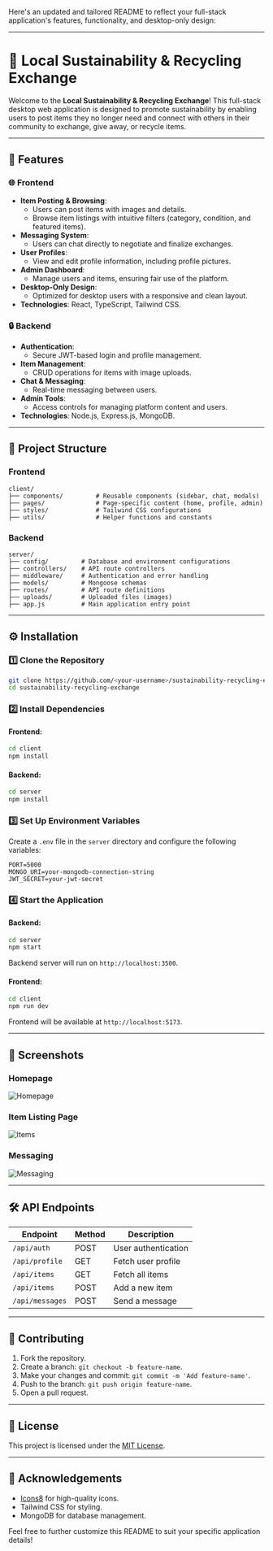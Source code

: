 Here's an updated and tailored README to reflect your full-stack application's features, functionality, and desktop-only design:  

---

# 🌿 Local Sustainability & Recycling Exchange  

Welcome to the **Local Sustainability & Recycling Exchange**! This full-stack desktop web application is designed to promote sustainability by enabling users to post items they no longer need and connect with others in their community to exchange, give away, or recycle items.  

---  

## 🚀 Features  

### 🌐 **Frontend**  
- **Item Posting & Browsing**:  
  - Users can post items with images and details.  
  - Browse item listings with intuitive filters (category, condition, and featured items).  
- **Messaging System**:  
  - Users can chat directly to negotiate and finalize exchanges.  
- **User Profiles**:  
  - View and edit profile information, including profile pictures.  
- **Admin Dashboard**:  
  - Manage users and items, ensuring fair use of the platform.  
- **Desktop-Only Design**:  
  - Optimized for desktop users with a responsive and clean layout.  
- **Technologies**: React, TypeScript, Tailwind CSS.  

### 🔒 **Backend**  
- **Authentication**:  
  - Secure JWT-based login and profile management.  
- **Item Management**:  
  - CRUD operations for items with image uploads.  
- **Chat & Messaging**:  
  - Real-time messaging between users.  
- **Admin Tools**:  
  - Access controls for managing platform content and users.  
- **Technologies**: Node.js, Express.js, MongoDB.  

---  

## 📂 Project Structure  

### **Frontend**  
```
client/  
├── components/         # Reusable components (sidebar, chat, modals)  
├── pages/              # Page-specific content (home, profile, admin)  
├── styles/             # Tailwind CSS configurations  
├── utils/              # Helper functions and constants  
```  

### **Backend**  
```
server/  
├── config/         # Database and environment configurations  
├── controllers/    # API route controllers  
├── middleware/     # Authentication and error handling  
├── models/         # Mongoose schemas  
├── routes/         # API route definitions  
├── uploads/        # Uploaded files (images)  
├── app.js          # Main application entry point  
```  

---  

## ⚙️ Installation  

### 1️⃣ Clone the Repository  
```bash  
git clone https://github.com/<your-username>/sustainability-recycling-exchange.git  
cd sustainability-recycling-exchange  
```  

### 2️⃣ Install Dependencies  
#### Frontend:  
```bash  
cd client  
npm install  
```  

#### Backend:  
```bash  
cd server  
npm install  
```  

### 3️⃣ Set Up Environment Variables  
Create a `.env` file in the `server` directory and configure the following variables:  
```env  
PORT=5000  
MONGO_URI=your-mongodb-connection-string  
JWT_SECRET=your-jwt-secret  
```  

### 4️⃣ Start the Application  
#### Backend:  
```bash  
cd server  
npm start  
```  
Backend server will run on `http://localhost:3500`.  

#### Frontend:  
```bash  
cd client  
npm run dev  
```  
Frontend will be available at `http://localhost:5173`.  

---  

## 📸 Screenshots  

### Homepage  
![Homepage](link-to-homepage-screenshot)  

### Item Listing Page  
![Items](link-to-items-screenshot)  

### Messaging  
![Messaging](link-to-messaging-screenshot)  

---  

## 🛠️ API Endpoints  

| Endpoint          | Method | Description                |  
|-------------------|--------|----------------------------|  
| `/api/auth`       | POST   | User authentication        |  
| `/api/profile`    | GET    | Fetch user profile         |  
| `/api/items`      | GET    | Fetch all items            |  
| `/api/items`      | POST   | Add a new item             |  
| `/api/messages`   | POST   | Send a message             |  

---  

## 🤝 Contributing  
1. Fork the repository.  
2. Create a branch: `git checkout -b feature-name`.  
3. Make your changes and commit: `git commit -m 'Add feature-name'`.  
4. Push to the branch: `git push origin feature-name`.  
5. Open a pull request.  

---  

## 📄 License  
This project is licensed under the [MIT License](LICENSE).  

---  

## 🌟 Acknowledgements  
- [Icons8](https://icons8.com) for high-quality icons.  
- Tailwind CSS for styling.  
- MongoDB for database management.  

Feel free to further customize this README to suit your specific application details!